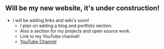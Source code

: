 ## Will be my new website, it's under construction!
* I will be adding links and wiki's soon!
  * I plan on adding a blog and portfolio section.
  * Also a section for my projects and open source work.
  * Link to my YouTube channel!
  * [YouTube Channel](https://www.youtube.com/@Bradford1040)